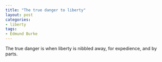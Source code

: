 ```yaml
---
title: "The true danger to liberty"
layout: post
categories:
- liberty
tags:
- Edmund Burke
---
```


The true danger is when liberty is nibbled away, for expedience, and by parts.